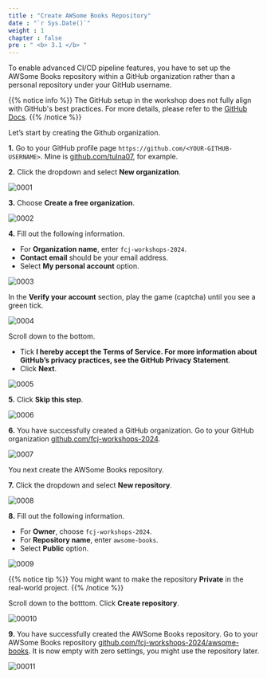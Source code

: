 ```yaml
---
title : "Create AWSome Books Repository"
date : "`r Sys.Date()`"
weight : 1
chapter : false
pre : " <b> 3.1 </b> "
---
```


To enable advanced CI/CD pipeline features, you have to set up the AWSome Books repository within a GitHub organization rather than a personal repository under your GitHub username.

{{% notice info %}}
The GitHub setup in the workshop does not fully align with GitHub's best practices. For more details, please refer to the [GitHub Docs](https://docs.github.com/en). 
{{% /notice %}}

Let’s start by creating the Github organization.

**1.** Go to your GitHub profile page `https://github.com/<YOUR-GITHUB-USERNAME>`. Mine is [github.com/tulna07](https://github.com/tulna07), for example.

**2.** Click the dropdown and select **New organization**.

![0001](/images/3/1/0001.svg?featherlight=false&width=100pc)

**3.** Choose **Create a free organization**.

![0002](/images/3/1/0002.svg?featherlight=false&width=100pc)

**4.** Fill out the following information.

- For **Organization name**, enter `fcj-workshops-2024`.
- **Contact email** should be your email address.
- Select **My personal account** option.

![0003](/images/3/1/0003.svg?featherlight=false&width=100pc)

In the **Verify your account** section, play the game (captcha) until you see a green tick.

![0004](/images/3/1/0004.svg?featherlight=false&width=100pc)

Scroll down to the bottom.

- Tick **I hereby accept the Terms of Service. For more information about GitHub’s privacy practices, see the GitHub Privacy Statement**.
- Click **Next**.

![0005](/images/3/1/0005.svg?featherlight=false&width=100pc)

**5.** Click **Skip this step**.

![0006](/images/3/1/0006.svg?featherlight=false&width=100pc)

**6.** You have successfully created a GitHub organization. Go to your GitHub organization [github.com/fcj-workshops-2024](https://github.com/fcj-workshops-2024).

![0007](/images/3/1/0007.svg?featherlight=false&width=100pc)

You next create the AWSome Books repository.

**7.** Click the dropdown and select **New repository**.

![0008](/images/3/1/0008.svg?featherlight=false&width=100pc)

**8.** Fill out the following information.

- For **Owner**, choose `fcj-workshops-2024`.
- For **Repository name**, enter `awsome-books`.
- Select **Public** option.

![0009](/images/3/1/0009.svg?featherlight=false&width=100pc)

{{% notice tip %}}
You might want to make the repository **Private** in the real-world project.
{{% /notice %}}

Scroll down to the botttom. Click **Create repository**.

![00010](/images/3/1/00010.svg?featherlight=false&width=100pc)

**9.** You have successfully created the AWSome Books repository. Go to your AWSome Books repository [github.com/fcj-workshops-2024/awsome-books](https://github.com/fcj-workshops-2024/awsome-books). It is now empty with zero settings, you might use the repository later.

![00011](/images/3/1/00011.svg?featherlight=false&width=100pc)
